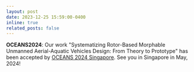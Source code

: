 ```yaml
---
layout: post
date: 2023-12-25 15:59:00-0400
inline: true
related_posts: false
---
```


**OCEANS2024**: Our work "Systematizing Rotor-Based Morphable Unmanned Aerial-Aquatic Vehicles Design: From Theory to Prototype"  has been accepted by [OCEANS 2024 Singapore](https://singapore24.oceansconference.org/). See you in Singapore in May, 2024!
